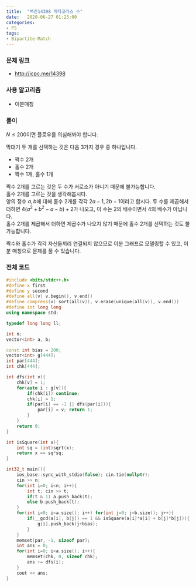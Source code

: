 ```yaml
---
title:  "백준14398 피타고라스 수"
date:   2020-06-27 01:25:00
categories:
- PS
tags:
- Bipartite-Match
---
```


### 문제 링크
* http://icpc.me/14398

### 사용 알고리즘
* 이분매칭

### 풀이
$N \leq 200$이면 플로우를 의심해봐야 합니다.

막대기 두 개를 선택하는 것은 다음 3가지 경우 중 하나입니다.
* 짝수 2개
* 홀수 2개
* 짝수 1개, 홀수 1개

짝수 2개를 고르는 것은 두 수가 서로소가 아니기 때문에 불가능합니다.<br>
홀수 2개를 고르는 것을 생각해봅시다.<br>
양의 정수 $a, b$에 대해 홀수 2개를 각각 $2a-1, 2b-1$이라고 합시다. 두 수를 제곱해서 더하면 $4(a^2+b^2-a-b)+2$가 나오고, 이 수는 2의 배수이면서 4의 배수가 아닙니다.<br>
홀수 2개를 제곱해서 더하면 제곱수가 나오지 않기 때문에 홀수 2개를 선택하는 것도 불가능합니다.

짝수와 홀수가 각각 자신들끼리 연결되지 않으므로 이분 그래프로 모델링할 수 있고, 이분 매칭으로 문제를 풀 수 있습니다.

### 전체 코드
```cpp
#include <bits/stdc++.h>
#define x first
#define y second
#define all(v) v.begin(), v.end()
#define compress(v) sort(all(v)), v.erase(unique(all(v)), v.end())
#define int long long
using namespace std;

typedef long long ll;

int n;
vector<int> a, b;

const int bias = 200;
vector<int> g[444];
int par[444];
int chk[444];

int dfs(int v){
    chk[v] = 1;
    for(auto i : g[v]){
        if(chk[i]) continue;
        chk[i] = 1;
        if(par[i] == -1 || dfs(par[i])){
            par[i] = v; return 1;
        }
    }
    return 0;
}

int isSquare(int x){
    int sq = (int)sqrt(x);
    return x == sq*sq;
}

int32_t main(){
    ios_base::sync_with_stdio(false); cin.tie(nullptr);
    cin >> n;
    for(int i=0; i<n; i++){
        int t; cin >> t;
        if(t & 1) a.push_back(t);
        else b.push_back(t);
    }
    for(int i=0; i<a.size(); i++) for(int j=0; j<b.size(); j++){
        if(__gcd(a[i], b[j]) == 1 && isSquare(a[i]*a[i] + b[j]*b[j])){
            g[i].push_back(j+bias);
        }
    }
    memset(par, -1, sizeof par);
    int ans = 0;
    for(int i=0; i<a.size(); i++){
        memset(chk, 0, sizeof chk);
        ans += dfs(i);
    }
    cout << ans;
}
```
